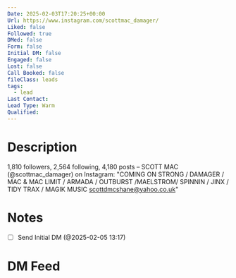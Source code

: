 ```yaml
---
Date: 2025-02-03T17:20:25+00:00
Url: https://www.instagram.com/scottmac_damager/
Liked: false
Followed: true
DMed: false
Form: false
Initial DM: false
Engaged: false
Lost: false
Call Booked: false
fileClass: leads
tags:
  - lead
Last Contact: 
Lead Type: Warm
Qualified:
---
```

# Description
1,810 followers, 2,564 following, 4,180 posts – SCOTT MAC (@scottmac_damager) on Instagram: "COMING ON STRONG / DAMAGER / MAC & MAC 
LIMIT / ARMADA / OUTBURST /MAELSTROM/ SPINNIN / JINX / TIDY TRAX / MAGIK MUSIC  scottdmcshane@yahoo.co.uk"
# Notes

- [ ] Send Initial DM (@2025-02-05 13:17)
# DM Feed